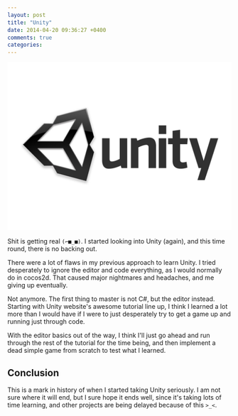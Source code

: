 ```yaml
---
layout: post
title: "Unity"
date: 2014-04-20 09:36:27 +0400
comments: true
categories: 
---
```


![image](/images/unity-3d.jpg)

Shit is getting real `(⌐■_■)`. I started looking into Unity (again), and this time round, there is no backing out.

There were a lot of flaws in my previous approach to learn Unity. I tried desperately to ignore the editor and code everything, as I would normally do in cocos2d. That caused major nightmares and headaches, and me giving up eventually.

Not anymore. The first thing to master is not C#, but the editor instead. Starting with Unity website's awesome tutorial line up, I think I learned a lot more than I would have if I were to just desperately try to get a game up and running just through code.

With the editor basics out of the way, I think I'll just go ahead and run through the rest of the tutorial for the time being, and then implement a dead simple game from scratch to test what I learned.

## Conclusion

This is a mark in history of when I started taking Unity seriously. I am not sure where it will end, but I sure hope it ends well, since it's taking lots of time learning, and other projects are being delayed because of this `>_<`.
